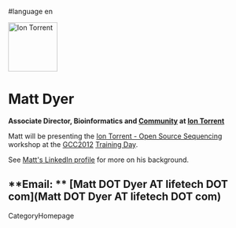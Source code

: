 
#language en

<div class='right'><a href='http://lifetech.com'><img src='/Events/GCC2012/Sponsorships/IonTorrentLogo320.png' alt='Ion Torrent' height="100" /></a></div>

# Matt Dyer

**Associate Director, Bioinformatics and [Community](http://ioncommunity.iontorrent.com/) at [Ion Torrent](http://lifetech.com)**

Matt will be presenting the [Ion Torrent - Open Source Sequencing](/Events/GCC2012/TrainingDay/#ws10) workshop at the [GCC2012](/Events/GCC2012) [Training Day](/Events/GCC2012/TrainingDay).  

See [Matt's LinkedIn profile](http://www.linkedin.com/pub/matt-dyer/b/298/228) for more on his background.

**Email: ** [Matt DOT Dyer AT lifetech DOT com](Matt DOT Dyer AT lifetech DOT com)
----
CategoryHomepage
